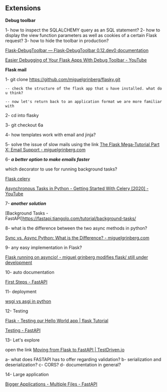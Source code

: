 ## Extensions

**Debug toolbar**  

1- how to inspect the SQLALCHEMY query as an SQL statement? 
2- how to display the view function parameters as well as cookies of a certain Flask request? 
3- how to hide the toolbar in production?

[Flask-DebugToolbar — Flask-DebugToolbar 0.12.dev0 documentation](https://flask-debugtoolbar.readthedocs.io/en/latest/) 

[Easier Debugging of Your Flask Apps With Debug Toolbar - YouTube](https://www.youtube.com/watch?v=ZEHGZnsbXgw)


**Flask mail**  

1- git clone https://github.com/miguelgrinberg/flasky.git

    -- check the structure of the flask app that u have installed. what do u think?

    -- now let's return back to an application format we are more familiar with 

2- cd into flasky  

3- git checkout 6a 

4- how templates work with email and jinja?

5- solve the issue of slow mails using the link [The Flask Mega-Tutorial Part X: Email Support - miguelgrinberg.com](*https://blog.miguelgrinberg.com/post/the-flask-mega-tutorial-part-x-email-support)

6- ***a better option to make emails faster***   

which decorator to use for running background tasks?

[Flask celery](https://blog.miguelgrinberg.com/post/using-celery-with-flask)

[Asynchronous Tasks in Python - Getting Started With Celery [2020] - YouTube](https://www.youtube.com/watch?v=THxCy-6EnQM)


7- ***another solution***    

[Background Tasks - FastAPI]https://fastapi.tiangolo.com/tutorial/background-tasks/

8- what is the difference between the two async methods in python?

[Sync vs. Async Python: What is the Difference? - miguelgrinberg.com](https://blog.miguelgrinberg.com/post/sync-vs-async-python-what-is-the-difference) 

9- any easy implementation in Flask?

[Flask running on asyncio! - miguel grinberg modifies flask/ still under development](https://reposhub.com/python/full-stack-web-frameworks/miguelgrinberg-aioflask.html)


10- auto documentation

[First Steps - FastAPI](https://fastapi.tiangolo.com/tutorial/first-steps/) 

11- deployment

[wsgi vs asgi in python](https://medium.com/analytics-vidhya/difference-between-wsgi-and-asgi-807158ed1d4c)

12- Testing

[Flask - Testing our Hello World app | flask Tutorial](https://riptutorial.com/flask/example/4122/testing-our-hello-world-app)

[Testing - FastAPI](https://fastapi.tiangolo.com/tutorial/testing/)

13- Let's explore 

open the link   [Moving from Flask to FastAPI | TestDriven.io](https://testdriven.io/blog/moving-from-flask-to-fastapi/)

a- what does FASTAPI has to offer regarding validation?
b- serialization and deserialization?
c- CORS?
d- documentation in general?

14- Large application 

[Bigger Applications - Multiple Files - FastAPI](https://fastapi.tiangolo.com/tutorial/bigger-applications/)

